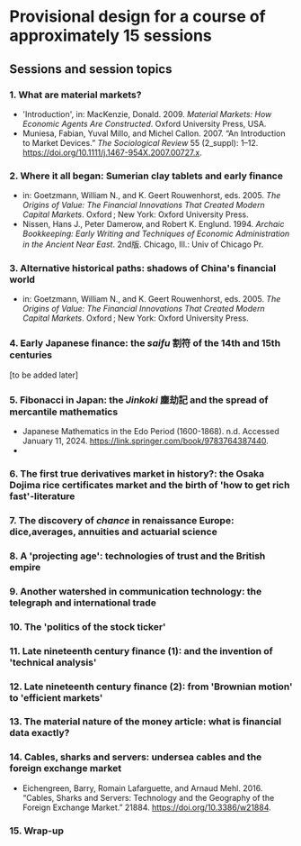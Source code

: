 # Provisional design for a course of approximately 15 sessions

## Sessions and session topics

### 1. What are material markets?

* 'Introduction', in: MacKenzie, Donald. 2009. *Material Markets: How Economic Agents Are Constructed*. Oxford University Press, USA.
* Muniesa, Fabian, Yuval Millo, and Michel Callon. 2007. “An Introduction to Market Devices.” *The Sociological Review* 55 (2_suppl): 1–12. <https://doi.org/10.1111/j.1467-954X.2007.00727.x>.

### 2. Where it all began: Sumerian clay tablets and early finance

* in: Goetzmann, William N., and K. Geert Rouwenhorst, eds. 2005. *The Origins of Value: The Financial Innovations That Created Modern Capital Markets*. Oxford ; New York: Oxford University Press.
* Nissen, Hans J., Peter Damerow, and Robert K. Englund. 1994. *Archaic Bookkeeping: Early Writing and Techniques of Economic Administration in the Ancient Near East*. 2nd版. Chicago, Ill.: Univ of Chicago Pr.


### 3. Alternative historical paths: shadows of China's financial world

* in: Goetzmann, William N., and K. Geert Rouwenhorst, eds. 2005. *The Origins of Value: The Financial Innovations That Created Modern Capital Markets*. Oxford ; New York: Oxford University Press.

### 4. Early Japanese finance: the *saifu* 割符 of the 14th and 15th centuries

[to be added later]

### 5. Fibonacci in Japan: the *Jinkoki* 塵劫記 and the spread of mercantile mathematics

* Japanese Mathematics in the Edo Period (1600-1868). n.d. Accessed January 11, 2024. <https://link.springer.com/book/9783764387440>.
* 

### 6. The first true derivatives market in history?: the Osaka Dojima rice certificates market and the birth of 'how to get rich fast'-literature


### 7. The discovery of *chance* in renaissance Europe: dice,averages, annuities and actuarial science


### 8. A 'projecting age': technologies of trust and the British empire


### 9. Another watershed in communication technology: the telegraph and international trade


### 10. The 'politics of the stock ticker'


### 11. Late nineteenth century finance (1): and the invention of 'technical analysis'


### 12. Late nineteenth century finance (2): from 'Brownian motion' to 'efficient markets'


### 13. The material nature of the money article: what is financial data exactly?


### 14. Cables, sharks and servers: undersea cables and the foreign exchange market

* Eichengreen, Barry, Romain Lafarguette, and Arnaud Mehl. 2016. “Cables, Sharks and Servers: Technology and the Geography of the Foreign Exchange Market.” 21884. https://doi.org/10.3386/w21884.


### 15. Wrap-up
